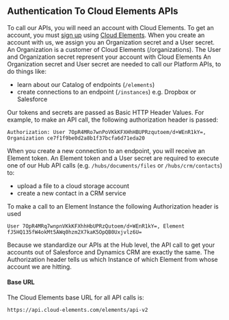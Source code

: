 ## Authentication To Cloud Elements APIs

To call our APIs, you will need an account with Cloud Elements. To get an account, you must [sign up](https://my.cloudelements.io) using <a href="#" data-toggle="tooltip" data-original-title="{{site.data.glossary.ce-ui}}">Cloud Elements</a>. When you create an account with us, we assign you an Organization secret and a User secret. An Organization is a customer of Cloud Elements (/organizations). The User and Organization secret represent your account with Cloud Elements
An Organization secret and User secret are needed to call our Platform APIs, to do things like:

* learn about our Catalog of endpoints (`/elements`)
* create connections to an endpoint (`/instances`) e.g. Dropbox or Salesforce

Our tokens and secrets are passed as Basic HTTP Header Values. For example, to make an API call, the following authorization header is passed:

`Authorization: User 7OpR4MRo7wnPoVKkKFXHhHBUPRzqutoem/d+WEnR1kY=, Organization ce7f1f9be0d2a8b1f37bcfa6d71eda20`

When you create a new connection to an endpoint, you will receive an Element token.
An Element token and a User secret are required to execute one of our Hub API calls (e.g. `/hubs/documents/files` or `/hubs/crm/contacts`) to:

* upload a file to a cloud storage account
* create a new contact in a CRM service

To make a call to an Element Instance the following Authorization header is used

`User 7OpR4MRq7wnpnVKkKFXhhHbUPRzQutoem/d+WEnR1kY=, Element fJ5HQ135fW4okMt5AWq0hzm2X7kaK5OpQB0Uxjvlz6U=`

Because we standardize our APIs at the Hub level, the API call to get your accounts out of Salesforce and Dynamics CRM are exactly the same. The Authorization header tells us which Instance of which Element from whose account we are hitting.

#### Base URL

The Cloud Elements base URL for all API calls is:

`https://api.cloud-elements.com/elements/api-v2`
